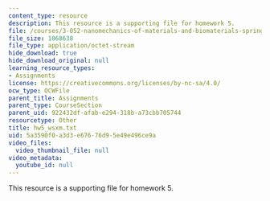 ```yaml
---
content_type: resource
description: This resource is a supporting file for homework 5.
file: /courses/3-052-nanomechanics-of-materials-and-biomaterials-spring-2007/5a3590f0a3d3e67676d95e49e496ce9a_hw5_wsxm.txt
file_size: 1068638
file_type: application/octet-stream
hide_download: true
hide_download_original: null
learning_resource_types:
- Assignments
license: https://creativecommons.org/licenses/by-nc-sa/4.0/
ocw_type: OCWFile
parent_title: Assignments
parent_type: CourseSection
parent_uid: 922432df-afab-e294-318b-a73cbb705744
resourcetype: Other
title: hw5_wsxm.txt
uid: 5a3590f0-a3d3-e676-76d9-5e49e496ce9a
video_files:
  video_thumbnail_file: null
video_metadata:
  youtube_id: null
---
```

This resource is a supporting file for homework 5.